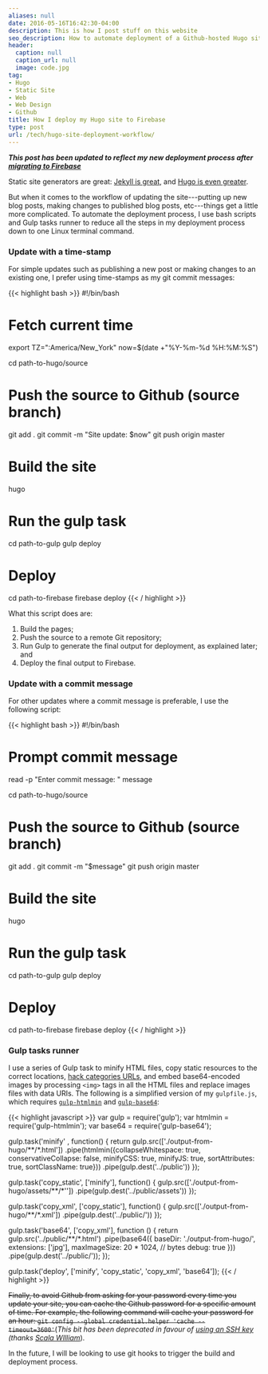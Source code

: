 ```yaml
---
aliases: null
date: 2016-05-16T16:42:30-04:00
description: This is how I post stuff on this website
seo_description: How to automate deployment of a Github-hosted Hugo site through bash script.
header:
  caption: null
  caption_url: null
  image: code.jpg
tag:
- Hugo
- Static Site
- Web
- Web Design
- Github
title: How I deploy my Hugo site to Firebase
type: post
url: /tech/hugo-site-deployment-workflow/
---
```


***This post has been updated to reflect my new deployment process after [migrating to Firebase](/tech/switching-from-github-pages-to-firebase/)***

Static site generators are great: [Jekyll is great](/tech/jekyll/), and [Hugo is even greater](/tech/hugo-vs-jekyll-static-site-generator/).

But when it comes to the workflow of updating the site---putting up new blog posts, making changes to published blog posts, etc---things get a little more complicated. To automate the deployment process, I use bash scripts and Gulp tasks runner to reduce all the steps in my deployment process down to one Linux terminal command.

### Update with a time-stamp

For simple updates such as publishing a new post or making changes to an existing one, I prefer using time-stamps as my git commit messages:

{{< highlight bash >}}
#!/bin/bash

# Fetch current time
export TZ=":America/New_York"
now=$(date +"%Y-%m-%d %H:%M:%S")

cd path-to-hugo/source

# Push the source to Github (source branch)
git add .
git commit -m "Site update: $now"
git push origin master

# Build the site
hugo

# Run the gulp task
cd path-to-gulp
gulp deploy

# Deploy
cd path-to-firebase
firebase deploy
{{< / highlight >}}

What this script does are:

1. Build the pages;
2. Push the source to a remote Git repository;
3. Run Gulp to generate the final output for deployment, as explained later; and
3. Deploy the final output to Firebase.

### Update with a commit message

For other updates where a commit message is preferable, I use the following script:

{{< highlight bash >}}
#!/bin/bash

# Prompt commit message
read -p "Enter commit message: " message

cd path-to-hugo/source

# Push the source to Github (source branch)
git add .
git commit -m "$message"
git push origin master

# Build the site
hugo

# Run the gulp task
cd path-to-gulp
gulp deploy

# Deploy
cd path-to-firebase
firebase deploy
{{< / highlight >}}

### Gulp tasks runner

I use a series of Gulp task to minify HTML files, copy static resources to the correct locations, [hack categories URLs](/tech/advanced-custom-urls-for-category-pages-in-hugo/), and embed base64-encoded images by processing `<img>` tags in all the HTML files and replace images files with data URIs. The following is a simplified version of my `gulpfile.js`, which requires [`gulp-htmlmin`](https://www.npmjs.com/package/gulp-htmlmin) and [`gulp-base64`](https://www.npmjs.com/package/gulp-base64):

{{< highlight javascript >}}
var gulp = require('gulp');
var htmlmin = require('gulp-htmlmin');
var base64 = require('gulp-base64');

gulp.task('minify' , function() {
  return gulp.src(['./output-from-hugo/**/*.html'])
    .pipe(htmlmin({collapseWhitespace: true, conservativeCollapse: false, minifyCSS: true, minifyJS: true, sortAttributes: true, sortClassName: true}))
    .pipe(gulp.dest('../public'))
});

gulp.task('copy_static', ['minify'], function() {
  gulp.src(['./output-from-hugo/assets/**/*''])
  .pipe(gulp.dest('../public/assets'))
});

gulp.task('copy_xml', ['copy_static'], function() {
  gulp.src(['./output-from-hugo/**/*.xml'])
  .pipe(gulp.dest('../public/'))
});

gulp.task('base64', ['copy_xml'], function () {
  return gulp.src('../public/**/*.html')
    .pipe(base64({
      baseDir: './output-from-hugo/',
      extensions: ['jpg'],
      maxImageSize: 20 * 1024, // bytes
      debug: true
    }))
  .pipe(gulp.dest('../public/'));
});

gulp.task('deploy', ['minify', 'copy_static', 'copy_xml', 'base64']);
{{< / highlight >}}

~~Finally, to avoid Github from asking for your password every time you update your site, you can cache the Github password for a specific amount of time. For example, the following command will cache your password for an hour: `git config --global credential.helper 'cache --timeout=3600'`~~(*This bit has been deprecated in favour of [using an SSH key](https://help.github.com/articles/generating-an-ssh-key/) (thanks [Scala WIlliam](https://novelist.xyz/tech/hugo-site-deployment-workflow/#comment-2805196952)*).

In the future, I will be looking to use git hooks to trigger the build and deployment process.
